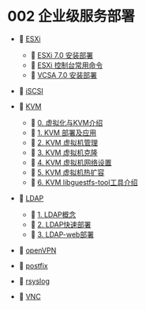 # 002 企业级服务部署

* 📑 [ESXi](siyuan://blocks/20230610173608-y04d748)

  * 📄 [ESXi 7.0 安装部署](siyuan://blocks/20230904173129-afhvk1u)
  * 📄 [ESXi 控制台常用命令](siyuan://blocks/20230906112529-okdqmga)
  * 📄 [VCSA 7.0 安装部署](siyuan://blocks/20230904172207-8dnohux)
* 📄 [iSCSI](siyuan://blocks/20230610173751-t1i1elq)
* 📑 [KVM](siyuan://blocks/20230610173809-h0nrs2l)

  * 📄 [0. 虚拟化与KVM介绍](siyuan://blocks/20230610173622-z91ob1w)
  * 📄 [1. KVM 部署及应用](siyuan://blocks/20230610173711-rpqk7qe)
  * 📄 [2. KVM 虚拟机管理](siyuan://blocks/20230610173653-iidcebw)
  * 📄 [3. KVM 虚拟机克隆](siyuan://blocks/20230610173718-0pwc07h)
  * 📄 [4. KVM 虚拟机网络设置](siyuan://blocks/20230610173728-oc068hy)
  * 📄 [5. KVM 虚拟机热扩容](siyuan://blocks/20230610173651-kzdjc9t)
  * 📄 [6. KVM libguestfs-tool工具介绍](siyuan://blocks/20230725140556-t0ud6ll)
* 📑 [LDAP](siyuan://blocks/20230815154111-udervkq)

  * 📄 [1. LDAP概念](siyuan://blocks/20230815154447-fyvdn20)
  * 📄 [2. LDAP快速部署](siyuan://blocks/20230815154139-8gguynr)
  * 📄 [3. LDAP-web部署](siyuan://blocks/20230815155222-8qe1w6u)
* 📄 [openVPN](siyuan://blocks/20230610173702-x81rrx4)
* 📄 [postfix](siyuan://blocks/20230610173729-hqa13ni)
* 📄 [rsyslog](siyuan://blocks/20230610173749-wd3vrkt)
* 📄 [VNC](siyuan://blocks/20230610173742-or9mu3p)

‍
